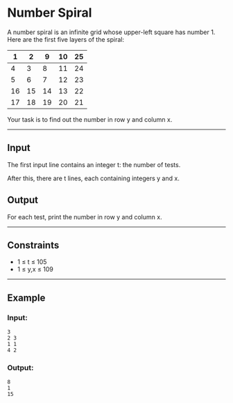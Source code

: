# Number Spiral

A number spiral is an infinite grid whose upper-left square has number 1. Here are the first five layers of the spiral:

 1  | 2  | 9  | 10 | 25 |
 |- |-   |-   |-   |-   |
 4  | 3  | 8  | 11 | 24 |
 5  | 6  | 7  | 12 | 23 |
 16 | 15 | 14 | 13 | 22 |
 17 | 18 | 19 | 20 | 21 |

Your task is to find out the number in row y and column x.

---

## Input
The first input line contains an integer t: the number of tests.

After this, there are t lines, each containing integers y and x.

## Output
For each test, print the number in row y and column x.

---

## Constraints
* 1 ≤ t ≤ 105
* 1 ≤ y,x ≤ 109

---

## Example 
### Input:
`3`<br/>
`2 3`<br/>
`1 1`<br/>
`4 2`

### Output:
`8`<br/>
`1`<br/>
`15`
